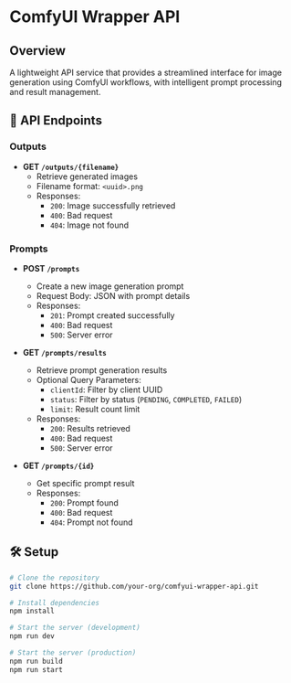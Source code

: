 # ComfyUI Wrapper API

## Overview

A lightweight API service that provides a streamlined interface for image generation using ComfyUI workflows, with
intelligent prompt processing and result management.

## 🚀 API Endpoints

### Outputs

- **GET `/outputs/{filename}`**
    - Retrieve generated images
    - Filename format: `<uuid>.png`
    - Responses:
        - `200`: Image successfully retrieved
        - `400`: Bad request
        - `404`: Image not found

### Prompts

- **POST `/prompts`**
    - Create a new image generation prompt
    - Request Body: JSON with prompt details
    - Responses:
        - `201`: Prompt created successfully
        - `400`: Bad request
        - `500`: Server error

- **GET `/prompts/results`**
    - Retrieve prompt generation results
    - Optional Query Parameters:
        - `clientId`: Filter by client UUID
        - `status`: Filter by status (`PENDING`, `COMPLETED`, `FAILED`)
        - `limit`: Result count limit
    - Responses:
        - `200`: Results retrieved
        - `400`: Bad request
        - `500`: Server error

- **GET `/prompts/{id}`**
    - Get specific prompt result
    - Responses:
        - `200`: Prompt found
        - `400`: Bad request
        - `404`: Prompt not found

## 🛠 Setup

```bash
# Clone the repository
git clone https://github.com/your-org/comfyui-wrapper-api.git

# Install dependencies
npm install

# Start the server (development)
npm run dev

# Start the server (production)
npm run build
npm run start
```
